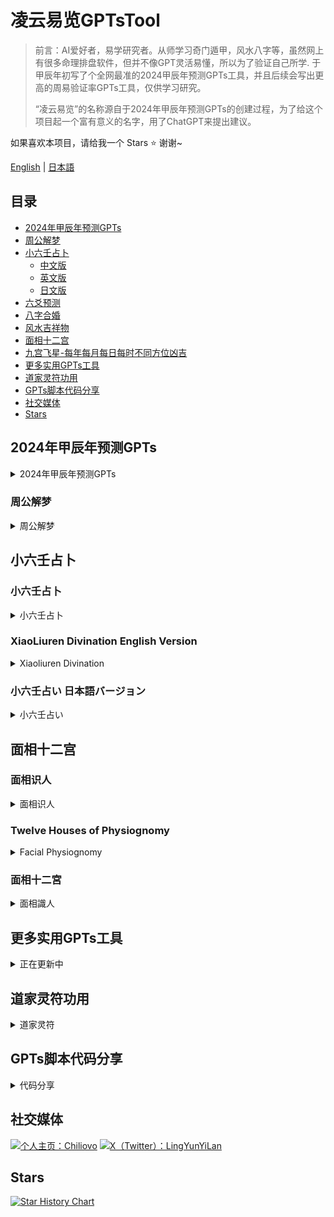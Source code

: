 # 凌云易览GPTsTool

> 前言：AI爱好者，易学研究者。从师学习奇门遁甲，风水八字等，虽然网上有很多命理排盘软件，但并不像GPT灵活易懂，所以为了验证自己所学.
> 于甲辰年初写了个全网最准的2024甲辰年预测GPTs工具，并且后续会写出更高的周易验证率GPTs工具，仅供学习研究。
> 
> “凌云易览”的名称源自于2024年甲辰年预测GPTs的创建过程，为了给这个项目起一个富有意义的名字，用了ChatGPT来提出建议。


如果喜欢本项目，请给我一个 Stars ⭐ 谢谢~

[English](#english-version) | [日本語](#日本語バージョン)

## 目录
- [2024年甲辰年预测GPTs](#2024年甲辰年预测gpts)
- [周公解梦](#周公解梦)
- [小六壬占卜](#小六壬占卜)
  - [中文版](#小六壬占卜)
  - [英文版](#xiaoliuren-divination-english-version)
  - [日文版](#小六壬占い-日本語バージョン)
- [六爻预测](#六爻预测)
- [八字合婚](#八字合婚)
- [风水吉祥物](#风水吉祥物)
- [面相十二宫](#面相十二宫)
- [九宫飞星-每年每月每日每时不同方位凶吉](#九宫飞星-每年每月每日每时不同方位凶吉)
- [更多实用GPTs工具](#更多实用gpts工具)
- [道家灵符功用](#道家灵符功用)
- [GPTs脚本代码分享](#gpts脚本代码分享)
- [社交媒体](#社交媒体)
- [Stars](#stars)

## 2024年甲辰年预测GPTs
<details>
<summary>2024年甲辰年预测GPTs</summary>

#### [2024年甲辰年预测GPTs](https://chatgpt.com/g/g-mp3gLcbXr-xiao-liu-ren-ling-yun-yi-lan)

[![2024甲辰年演示视频](https://github.com/Chiliovo/Lingyun-Yilan/blob/main/jiachennian.png)](https://github.com/Chiliovo/Lingyun-Yilan/blob/main/Demo.mp4)

##### 更新日志

- 2024-02-20

  创建 2024甲辰年预测GPTs工具

- 2024-02-22

  新增 2024甲辰年月份预测

- 2024-02-27

  新增 2024甲辰年预测月份气候变化

- 2024-02-28

  新增 2024甲辰年预测月份五行喜用

- 2024-02-29
  
  新增 2024甲辰年预测月份干支关系

</details>

### 周公解梦
<details>
<summary>周公解梦</summary>

 > 中国有句俗语：“官问刑，富问灾，平民百姓问发财。”

 > 不管你是富人还是穷人，不管你是高官还是黎民百姓，都不可避免七灾八难。

 > 梦是人的心理在睡眠中的一种活动，它既不是鬼神给人的暗示，也不是灵魂出窍去做的与人本身无关的事情。因此说，只有对梦进行科学的解析，才能揭示梦与现实生活之间的联系。

#### [周公解梦GPTs](https://chatgpt.com/g/g-AYIr58KIj-zhou-gong-jie-meng-ling-yun-yi-lan)

<div align="center">
  <a href="https://b23.tv/I0PlUQp">
    <img src="https://github.com/Chiliovo/Lingyun-Yilan/blob/main/Zhou%20Gong's%20Dream%20Interpretation/Cover.jpg?raw=true" alt="全网AI推算最准的周公解梦GPTs" style="width:80%; border-radius:10px; transition: transform .2s;" onmouseover="this.style.transform='scale(1.05)'" onmouseout="this.style.transform='scale(1)'">
  </a>
  <p><em>立即体验视频解读</em></p>
</div>


##### 更新日志

- 2024-08-15

  创建 周公解梦GPTs工具

- 2024-08-16

  新增 人物类解梦

  新增 男女爱情解梦

  新增 婚姻生活解梦

  新增 社交活动解梦

  新增 商务活动解梦

  新增 日常行为解梦

  新增 生活细节解梦

  新增 颜色味道解梦

  新增 心里活动解梦

  新增 宗教神话解梦

  新增 法律活动解梦

  新增 军事活动解梦

  新增 花草树木解梦

  新增 恐怖事件解梦

  新增 天空气象解梦

  新增 矿业山水解梦
  
  新增 自然火光解梦

  新增 空中飞禽解梦

  新增 空中飞虫解梦

  新增 水中生物解梦

  新增 陆地动物解梦

  新增 交通道路解梦

  新增 陆地动物解梦
  
- 2024-08-17

  新增 房屋住处解梦

  新增 建筑装饰解梦

  新增 家具用品解梦
  
- 2024-08-18

  修复 已知问题

</details>

## 小六壬占卜
### 小六壬占卜
<details>
<summary>小六壬占卜</summary>

#### [小六壬GPTs](https://chatgpt.com/g/g-mp3gLcbXr-xiao-liu-ren-ling-yun-yi-lan)

[![小六壬演示视频](https://github.com/Chiliovo/Lingyun-Yilan/blob/main/xiaoliuren.png)](https://github.com/Chiliovo/Lingyun-Yilan/blob/main/xiaoliurenx2.mp4)

##### 更新日志

- 2024-06-8

  创建 小六壬GPTs工具

</details>

### XiaoLiuren Divination English Version
<details>
<summary>Xiaoliuren Divination</summary>

 > Xiao Liu Ren (Kongming's Six Luminaries), is a notation in the traditional Chinese calendar, used to indicate the daily auspicious and inauspicious events.

#### [Xiaoliuren Divination GPTs](https://chatgpt.com/g/g-SfS0RWgwV-xiaoliuren-divination-lingyun-yi-lan)

[![Xiaoliuren Demo Video](https://github.com/Chiliovo/Lingyun-Yilan/blob/main/xiaoliuren%20divination.png)](https://github.com/Chiliovo/Lingyun-Yilan/blob/main/xiaoliurenx2.mp4)

##### Update Log

- 2024-06-8

  Create the Xiao Liu Ren GPTs tool

</details>

### 小六壬占い 日本語バージョン
<details>
<summary>小六壬占い</summary>

 > 小六壬（孔明六曜星）は、中国の伝統的な暦法における注目で、毎日の凶吉を示すために使用されます。

#### [小六壬占いGPTs](https://chatgpt.com/g/g-K8jK77ozk-xiao-liu-ren-ling-yun-yi-lan)

[![小六壬デモビデオ](https://github.com/Chiliovo/Lingyun-Yilan/blob/main/xiaoliurenjapanes.png)](https://github.com/Chiliovo/Lingyun-Yilan/blob/main/xiaoliurenx2.mp4)

##### 更新ログ

- 2024-06-8

  小六壬GPTsツールを作成する

</details>

## 面相十二宫
### 面相识人
<details>
<summary>面相识人</summary>

#### [面相识人GPTs](https://chatgpt.com/g/g-xYWTiiTyh-mian-xiang-shi-ren-ling-yun-yi-lan)

[![面相识人演示视频](https://github.com/Chiliovo/Lingyun-Yilan/blob/main/mianxiangshiren.png)](https://github.com/Chiliovo/Lingyun-Yilan/blob/main/xiaoliurenx2.mp4)

##### 更新日志

- 2024-06-15

  创建 面相识人GPTs工具

</details>

### Twelve Houses of Physiognomy
<details>
<summary>Facial Physiognomy</summary>

 > Physiognomy, the study of interpreting a person's character or fate through facial features, is first documented in the East in the "Book of Rites" and traces back to ancient Greece in the West. Physiognomy involves analyzing the facial expressions and features of a person to predict their destiny.

#### [Facial Physiognomy GPTs](https://chatgpt.com/g/g-9BkitJ4fu-facial-physiognomy-lingyun-yilan)

[![Facial Physiognomy Demo Video](https://github.com/Chiliovo/Lingyun-Yilan/blob/main/Facial%20Physiognomy.png)](https://github.com/Chiliovo/Lingyun-Yilan/blob/main/xiaoliurenx2.mp4)

##### Update Log

- 2024-06-15

  Create the Facial Physiognomy GPTs tool

</details>

### 面相十二宮
<details>
<summary>面相識人</summary>

 > 顔相学は東洋では最も初期に『礼記』で記録され、西洋では古代ギリシャ時代まで遡ることができます。顔相とは、人の顔が示す光景であり、人の顔の特徴を観察することで運命を論じる学問です。

#### [面相識人GPTs](https://chatgpt.com/g/g-WbGrPf1zL-mian-xiang-shi-ren-ling-yun-yi-lan)

[![面相識人デモビデオ](https://github.com/Chiliovo/Lingyun-Yilan/blob/main/mianxiangshiren-Japanes.png)](https://github.com/Chiliovo/Lingyun-Yilan/blob/main/xiaoliurenx2.mp4)

##### 更新ログ

- 2024-06-15

  面相識人GPTsツールを作成する

</details>

## 更多实用GPTs工具

<details>

<summary>正在更新中</summary>

**[正在肝中](https://github.com/Chiliovo)**

</details>

## 道家灵符功用

<details>

<summary>道家灵符</summary>

**[正在传输](https://github.com/Chiliovo)**

</details>

## GPTs脚本代码分享

<details>

<summary>代码分享</summary>

```jsx
正在更新中
```
</details>

## 社交媒体
[![个人主页：Chiliovo](https://img.shields.io/badge/GitHub-Chiliovo-green?style=social&logo=github)](https://github.com/Chiliovo)
[![X（Twitter）：LingYunYiLan](https://img.shields.io/twitter/follow/LingyunYilan?style=social)](https://twitter.com/LingyunYilan)

## Stars
[![Star History Chart](https://api.star-history.com/svg?repos=LingYunYiLan/GPTsTool&type=Timeline)](https://star-history.com/#LingYunYiLan/GPTsTool&Timeline)
